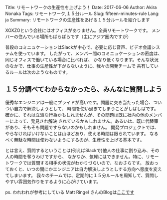 Title: リモートワークの生産性を上げよう！
Date: 2017-06-06
Author: Akira Nonaka
Tags: リモートワーク,１５分ルール
Slug: fifteen-minutes-rule
Lang: ja
Summary: リモートワークの生産性をあげる１５分ルールを紹介します

XOXZOという会社にはオフィスがありません。全員リモートワークです。
メンバーの住んでいる場所もばらばらです（主にアジア圏内ですが）

普段のコミニュケーションはSlackが中心で、必要に応じ音声、ビデオ会議システムを使っています。
したがって、メンバー間のコミニュケーションの密度は、同じオフィスで働いている場合に比べれば、
かなり低くなります。そんな状況のなかで、仕事の生産性が下がらないように、我々の開発チームで
共有しているルールは次のようなものです。

## １５分調べてわからなかったら、みんなに質問しよう

優秀なエンジニアは一般にプライドが高いです。問題に突き当たった場合、ついつい自力で解決しようとして、
時間を使い過ぎてしまうことがしばしばです。
確かに、それは立派な行為かもしれませんが、その問題は既に社内の他のメンバーによって、発見され解決
されているかもしれません。あるいは、既に代替策があり、そもそも問題ですらないのかもしれません。
開発プロジェクトでは、やらなければいけないことは山ほどあり、使える時間は限られています。
なるべく無駄な時間は使わないようにするのが、生産性を上げる基本です。

とは言え、質問するということは(例えばSlackで)他人の仕事に割り込み、その人の時間を奪うわけですから、
なかなか、気軽にはできません。特に、リモートワークでは質問する相手の状況がわかりづらいので、なおさらです。
放おっておくと、いつの間にかエンジニアは自力解決しようとしする方向へ態度を変えてしまいます。
我々のチームでは、定期的に１５分ルールを周知して、質問しやすい雰囲気作りをするように心がけています。

ps.
われわれが参考にしている Matt Ringel さんのBlogは[ここです](https://blogs.akamai.com/2013/10/you-must-try-and-then-you-must-ask.html)

